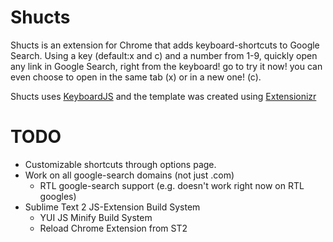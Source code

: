 Shucts
===========

Shucts is an extension for Chrome that adds keyboard-shortcuts to Google Search.
Using a key (default:x and c) and a number from 1-9, quickly open any link in Google Search, right from the keyboard! go to try it now!
you can even choose to open in the same tab (x) or in a new one! (c).

Shucts uses [KeyboardJS](http://robertwhurst.github.io/KeyboardJS/) and the template was created using [Extensionizr](http://extensionizr.com)

TODO
====
- Customizable shortcuts through options page. 
- Work on all google-search domains (not just .com)
    - RTL google-search support (e.g. doesn't work right now on RTL googles)
- Sublime Text 2 JS-Extension Build System
	- YUI JS Minify Build System
	- Reload Chrome Extension from ST2
